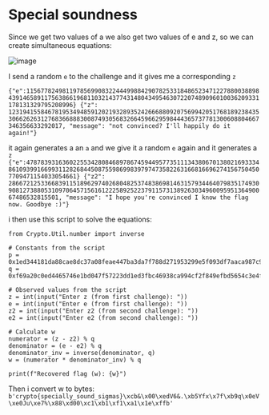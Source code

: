 # Special soundness
Since we get two values of a we also get two values of e and z, so we can create simultaneous equations:

![image](https://github.com/user-attachments/assets/5ac7fd55-acec-46ca-8573-3b53ea9c653b)

I send a random `e` to the challenge and it gives me a corresponding `z`

`{"e":115677824981197856990832244499884290782533184865234712278800388984391465891175638661968110321437743148043495463072207489096010036209331178131329795208996}
{"z": 12319415584678195349485912021932893524266688092075699420517681892384353066262631276836688830087493056832664596629598444365737781300608804667346356633292017, "message": "not convinced? I'll happily do it again!"}`

it again generates a an `a` and we give it a random `e` again and it generates a `z`
`{"e":4787839316360225534280846897867459449577351113438067013802169333486109399166993112826844508755986998397974735822631668166962741567504507709471154033054661}
{"z2": 2866721253366839115189629740268048253748386981463157934464079835174930908127388053109706457156161222589252237911573138926303496009595136490067486532815501, "message": "I hope you're convinced I know the flag now. Goodbye :)"}`

i then use this script to solve the equations:

```python3
from Crypto.Util.number import inverse

# Constants from the script
p = 0x1ed344181da88cae8dc37a08feae447ba3da7f788d271953299e5f093df7aaca987c9f653ed7e43bad576cc5d22290f61f32680736be4144642f8bea6f5bf55ef
q = 0xf69a20c0ed4465746e1bd047f57223dd1ed3fbc46938ca994cf2f849efbd5654c3e4fb29f6bf21dd6abb662e911487b0f9934039b5f20a23217c5f537adfaaf7

# Observed values from the script
z = int(input("Enter z (from first challenge): "))
e = int(input("Enter e (from first challenge): "))
z2 = int(input("Enter z2 (from second challenge): "))
e2 = int(input("Enter e2 (from second challenge): "))

# Calculate w
numerator = (z - z2) % q
denominator = (e - e2) % q
denominator_inv = inverse(denominator, q)
w = (numerator * denominator_inv) % q

print(f"Recovered flag (w): {w}")
```

Then i convert w to bytes: `b'crypto{specially_sound_sigmas}\xcb&\x00\xedV6&.\xb5Yfx\x7f\xb9q\x0eV\xe0Ju\xe7%\x88\xd00\xc1\xb1\xf1\xa1\x1e\xffb'`

